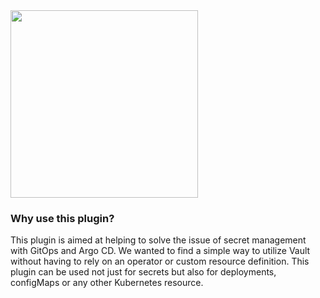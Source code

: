 <img src="https://github.com/argoproj-labs/argocd-vault-plugin/raw/main/assets/argo_vault_logo.png" width="300">

### Why use this plugin?
This plugin is aimed at helping to solve the issue of secret management with GitOps and Argo CD. We wanted to find a simple way to utilize Vault without having to rely on an operator or custom resource definition. This plugin can be used not just for secrets but also for deployments, configMaps or any other Kubernetes resource.
